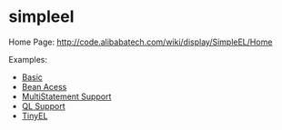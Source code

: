 simpleel
=================

Home Page: <http://code.alibabatech.com/wiki/display/SimpleEL/Home>

Examples:

- [Basic](http://code.alibabatech.com/wiki/display/SimpleEL/Basic)
- [Bean Acess](http://code.alibabatech.com/wiki/pages/viewpage.action?pageId=1966120)
- [MultiStatement Support](http://code.alibabatech.com/wiki/display/SimpleEL/MultiStatement+Support)
- [QL Support](http://code.alibabatech.com/wiki/display/SimpleEL/QL+Support)
- [TinyEL](http://code.alibabatech.com/wiki/display/SimpleEL/TinyEL)
